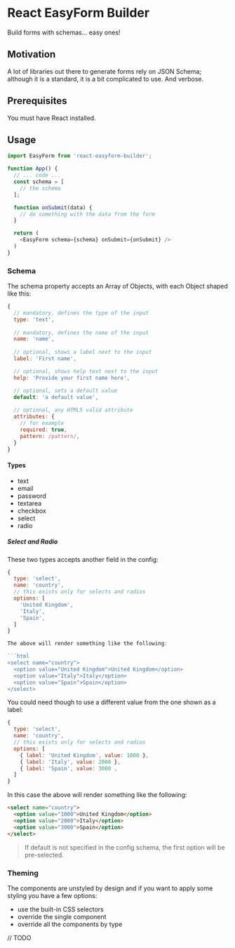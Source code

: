 # React EasyForm Builder
Build forms with schemas... easy ones!

## Motivation
A lot of libraries out there to generate forms rely on JSON Schema; although it is a 
standard, it is a bit complicated to use. And verbose.

## Prerequisites
You must have React installed. 

## Usage
```javascript
import EasyForm from 'react-easyform-builder';

function App() {
  // ... code ...
  const schema = [
    // the schema
  ];

  function onSubmit(data) {
    // do something with the data from the form
  }

  return (
    <EasyForm schema={schema} onSubmit={onSubmit} />
  )
}
```

### Schema
The schema property accepts an Array of Objects, with each Object shaped like this:

```javascript
{
  // mandatory, defines the type of the input
  type: 'text',               
  
  // mandatory, defines the name of the input
  name: 'name',               
  
  // optional, shows a label next to the input
  label: 'First name',

  // optional, shows help text next to the input
  help: 'Provide your first name here',

  // optional, sets a default value
  default: 'a default value', 
  
  // optional, any HTML5 valid attribute
  attributes: {
    // for example
    required: true,
    pattern: /pattern/,
  }
}
```

#### Types
- text
- email
- password
- textarea
- checkbox
- select 
- radio

##### Select and Radio
These two types accepts another field in the config:

```javascript
{
  type: 'select',
  name: 'country',
  // this exists only for selects and radios 
  options: [
    'United Kingdom',
    'Italy',
    'Spain',
  ]
}

The above will render something like the following:

```html
<select name="country">
  <option value="United Kingdom">United Kingdom</option>
  <option value="Italy">Italy</option>
  <option value="Spain">Spain</option>
</select>
```

You could need though to use a different value from the one shown as a label:

```javascript
{
  type: 'select',
  name: 'country',
  // this exists only for selects and radios 
  options: [
    { label: 'United Kingdom', value: 1000 },
    { label: 'Italy', value: 2000 },
    { label: 'Spain', value: 3000 ,
  ]
}
```

In this case the above will render something like the following:

```html
<select name="country">
  <option value="1000">United Kingdom</option>
  <option value="2000">Italy</option>
  <option value="3000">Spain</option>
</select>
```

> If default is not specified in the config schema, the first option will be pre-selected.


### Theming
The components are unstyled by design and if you want to apply some styling you have a few options:
- use the built-in CSS selectors
- override the single component
- override all the components by type

// TODO


